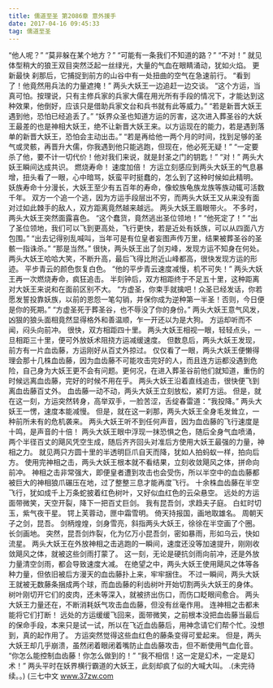 ```yaml
---
title: 儒道至圣 第2086章 意外援手
date: 2017-04-16 09:45:33
tag: 儒道至圣
---
```


“他人呢？”
“莫非躲在某个地方？”
“可能有一条我们不知道的路？”
“不对！”
就见体型稍大的狼王双目突然泛起一丝绿光，大量的气血在眼睛涌动，犹如火焰。 更新最快
刹那后，它捕捉到前方的山谷中有一处扭曲的空气在急速前行。
“看到了！他竟然用兵法的力量遮掩！”
两头大妖王一边追赶一边交谈。
“这个方运，当真可怕。按理说，只有主修兵家的兵家大儒在用光所有手段的情况下，才能达到这种效果，他倒好，应该只是借助兵家文台和兵书就有此等威力。”
“若是新晋大妖王遇到他，恐怕已经追丢了。”
“妖界众圣也知道方运的厉害，这次进入葬圣谷的大妖王最差的也是神相大妖王，绝不让新晋大妖王来。以方运现在的能力，若是遇到落单的新晋大妖王，恐怕会主动出击。”
“若是再给他一两个月的时间，找到足够的圣气或灵骸，再晋升大儒，你我遇到他只能逃跑，但现在，他必死无疑！”
“一定要杀了他，要不计一切代价！他对我们来说，就是封圣之门的钥匙！”
“对！”
两头大妖王瞬间达成共识。
燃烧寿命！
速度加倍！
方运立刻感应到两头大妖王的气息暴增，扭头看了一眼，心中暗骂，妖蛮平时挺蠢的，怎么到了这种时候如此精明。
妖族寿命十分漫长，大妖王至少有五百年的寿命，像蛟族龟族龙族等族动辄可活数千年。
双方一个追一个逃，因为方运手段层出不穷，而两头大妖王又从来没有面对过如此棘手的敌人，双方距离竟然越来越远。
两头大妖王眉眼带火。
不多时，两头大妖王突然面露喜色。
“这个蠢货，竟然逃出圣位领地！”
“他死定了！”
“出了圣位领地，我们可以飞到更高处，飞行更快，若是近处有妖族，可以从四面八方包围。”
“出去记得别乱喊叫，当年可是有位皇者妄图声传万里，结果被葬圣谷的圣骸一指诛杀。”
“那是当然。”
很快，两头妖王出了剑刃峰，发现方运不知身在何处。
两头大妖王哈哈大笑，不断升高，最后飞得比附近山峰都高，很快发现方运的形迹。
平步青云的颜色恢复白色。
“他的平步青云速度减慢，机不可失！”
两头大妖王再一次燃烧寿命，疯狂追击。
半刻钟后，双方相距终于不足五十里，这种距离对大妖王来说和在面前区别不大。
“方虚圣，你束手就擒吧！众圣已经发话，你若愿发誓投靠妖族，以前的恩怨一笔勾销，并保你成为逆种第一半圣！否则，今日便是你的死期。”
“方虚圣死于葬圣谷，也不辱没了你的身份。”
两头大妖王意气风发，凶狠的狼头面相竟然显得格外和善温顺，乍一开还以为是大狗。
方运却听而不闻，闷头向前冲。
很快，双方相距四十里。
两头大妖王相视一眼，轻轻点头，一旦相距三十里，便可外放妖术阻挠方运减缓速度。
但数息后，两头大妖王发现，前方有一片血齿藤，方运刚好从百丈外掠过。
仅仅看了一眼，两头大妖王便懒得理会那十几株血齿藤，因为血齿藤不可能攻击完好的人，而且连方运都没遇到危险，自己身为大妖王更不会有问题。更何况，在进入葬圣谷前他们就知道，重伤的时候远离血齿藤，完好的时候不用在乎。
两头大妖王沿着直线追击，很快便飞到离血齿藤百丈外。
血齿藤一动不动，两头大妖王立刻放松，紧盯方运。
但是，就在这一刻，方运突然转身，高举双手，一脸苦涩，舌绽春雷道：“我投降。”
两头大妖王一愣，速度本能减慢。
但是，就在这一刹那，两头大妖王全身毛发耸立，一种前所未有的危机袭来。
两头大妖王听不到任何声音，因为血齿藤的飞行速度是十鸣，是声音的十倍！
两头大妖王眼中浮现一抹恐惧之色，随后全身气血喷涌，两个半径百丈的飓风凭空生成，随后齐齐回头对准后方使用大妖王最强的力量，神相之力。
就见两只方圆十里的半透明巨爪自天而降，犹如人拍蚂蚁一样，拍向后方。
使用完神相之击，两头大妖王根本就不看结果，立刻收敛飓风之体，拼命向前冲。
神相之击非常强大，即便皇者遭到攻击也会受伤，所以半空中的血齿藤都被巨大的神相狼爪碾压在地，过了整整三息才能再度飞行。
十余株血齿藤在半空飞行，犹如成千上万条蛇披着红色树叶，又好似血红色的云朵悬空。
远处的方运面带微笑，天空开裂，降下一把百丈巨剑。
我有昆吾剑，求趋夫子庭。
白虹时切玉，紫气夜干星。
锷上芙蓉动，匣中霜雪明。
倚天持报国，画地取雄名。
周朝天子之剑，昆吾。
剑柄煌煌，剑身雪亮，斜指两头大妖王，徐徐在半空画了个圈。
长剑画地。
突然，昆吾剑炸裂，化为亿万小昆吾剑，密如暴雨，形如乌云，快如流星。
两头大妖王在外放神相之击逃跑的一瞬间，速度还没等加速提升，刚刚收敛飓风之体，就被这些剑雨打蒙了。
这一刻，无论是硬抗剑雨向前冲，还是外放力量清空剑雨，都会导致速度大减。
在绝望之中，两头大妖王使用飓风之体等各种力量，但依旧被后方漫天的血齿藤扑上来，牢牢捆住。
不过一瞬间，两头大妖王就被无数藤条捆成两个球，而血齿藤的利齿树叶开始切割两头大妖王的身体。
树叶刚切开它们的皮肉，还未等深入，就被挤出伤口，而伤口眨眼间愈合。
两头大妖王力量还在，不断消耗妖气攻击血齿藤，但没有丝毫作用。
连神相之击都未能将它们打断！
远处的方运缓缓飞回来，面带微笑，之前根本没把血齿藤当最后的保命手段，本来只是试一试，所以在飞近血齿藤后，用神念请它们帮个忙。没想到，真的起作用了。
方运突然觉得这些血红色的藤条变得可爱起来。
但是，两头大妖王却几乎崩溃，虽然闭着眼闭着嘴防止血齿藤攻击，但不断使用气血化音。
“你怎么能控制血齿藤！你怎么做到的！”
“我不相信！这一定是幻术，一定是幻术！”
两头平时在妖界横行霸道的大妖王，此刻却疯了似的大喊大叫。
.(未完待续。。)
(三七中文 www.37zw.com